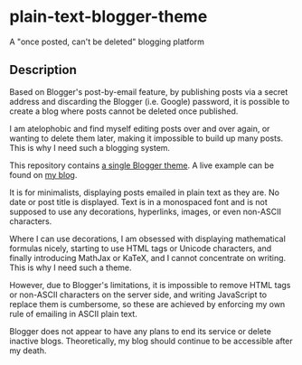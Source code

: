 # plain-text-blogger-theme

A "once posted, can't be deleted" blogging platform

## Description

Based on Blogger's post-by-email feature, by publishing posts via a secret
address and discarding the Blogger (i.e. Google) password, it is possible to
create a blog where posts cannot be deleted once published.

I am atelophobic and find myself editing posts over and over again, or wanting
to delete them later, making it impossible to build up many posts.  This is why
I need such a blogging system.

This repository contains [a single Blogger theme](theme.xml).  A live example
can be found on [my blog](https://yuukikonnobot.blogspot.com/).

It is for minimalists, displaying posts emailed in plain text as they are.  No
date or post title is displayed.  Text is in a monospaced font and is not
supposed to use any decorations, hyperlinks, images, or even non-ASCII
characters.

Where I can use decorations, I am obsessed with displaying mathematical formulas
nicely, starting to use HTML tags or Unicode characters, and finally introducing
MathJax or KaTeX, and I cannot concentrate on writing.  This is why I need such
a theme.

However, due to Blogger's limitations, it is impossible to remove HTML tags or
non-ASCII characters on the server side, and writing JavaScript to replace them
is cumbersome, so these are achieved by enforcing my own rule of emailing in
ASCII plain text.

Blogger does not appear to have any plans to end its service or delete inactive
blogs.  Theoretically, my blog should continue to be accessible after my death.
